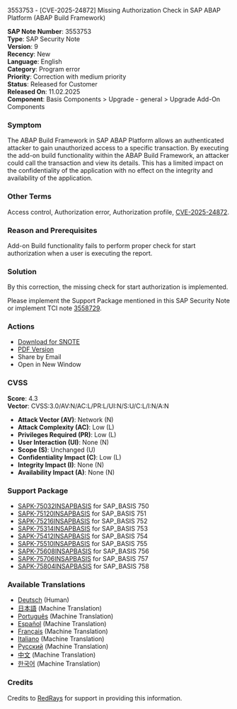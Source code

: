 3553753 - [CVE-2025-24872] Missing Authorization Check in SAP ABAP Platform (ABAP Build Framework)

**SAP Note Number**: 3553753  
**Type**: SAP Security Note  
**Version**: 9  
**Recency**: New  
**Language**: English  
**Category**: Program error  
**Priority**: Correction with medium priority  
**Status**: Released for Customer  
**Released On**: 11.02.2025  
**Component**: Basis Components > Upgrade - general > Upgrade Add-On Components

### Symptom

The ABAP Build Framework in SAP ABAP Platform allows an authenticated attacker to gain unauthorized access to a specific transaction. By executing the add-on build functionality within the ABAP Build Framework, an attacker could call the transaction and view its details. This has a limited impact on the confidentiality of the application with no effect on the integrity and availability of the application.

### Other Terms

Access control, Authorization error, Authorization profile, [CVE-2025-24872](https://www.cve.org/CVERecord?id=CVE-2025-24872).

### Reason and Prerequisites

Add-on Build functionality fails to perform proper check for start authorization when a user is executing the report.

### Solution

By this correction, the missing check for start authorization is implemented.

Please implement the Support Package mentioned in this SAP Security Note or implement TCI note [3558729](https://me.sap.com/notes/3558729).

### Actions

- [Download for SNOTE](https://notesdownloads.sap.com/note/0040000000136922025)
- [PDF Version](https://userapps.support.sap.com/sap/support/sfm/notes/print/0003553753?language=en-US&token=BC4624A2771A2401C5625A4419543BD4)
- Share by Email
- Open in New Window

### CVSS

**Score**: 4.3  
**Vector**: CVSS:3.0/AV:N/AC:L/PR:L/UI:N/S:U/C:L/I:N/A:N

- **Attack Vector (AV)**: Network (N)
- **Attack Complexity (AC)**: Low (L)
- **Privileges Required (PR)**: Low (L)
- **User Interaction (UI)**: None (N)
- **Scope (S)**: Unchanged (U)
- **Confidentiality Impact (C)**: Low (L)
- **Integrity Impact (I)**: None (N)
- **Availability Impact (A)**: None (N)

### Support Package

- [SAPK-75032INSAPBASIS](https://me.sap.com/supportpackage/SAPK-75032INSAPBASIS) for SAP_BASIS 750
- [SAPK-75120INSAPBASIS](https://me.sap.com/supportpackage/SAPK-75120INSAPBASIS) for SAP_BASIS 751
- [SAPK-75216INSAPBASIS](https://me.sap.com/supportpackage/SAPK-75216INSAPBASIS) for SAP_BASIS 752
- [SAPK-75314INSAPBASIS](https://me.sap.com/supportpackage/SAPK-75314INSAPBASIS) for SAP_BASIS 753
- [SAPK-75412INSAPBASIS](https://me.sap.com/supportpackage/SAPK-75412INSAPBASIS) for SAP_BASIS 754
- [SAPK-75510INSAPBASIS](https://me.sap.com/supportpackage/SAPK-75510INSAPBASIS) for SAP_BASIS 755
- [SAPK-75608INSAPBASIS](https://me.sap.com/supportpackage/SAPK-75608INSAPBASIS) for SAP_BASIS 756
- [SAPK-75706INSAPBASIS](https://me.sap.com/supportpackage/SAPK-75706INSAPBASIS) for SAP_BASIS 757
- [SAPK-75804INSAPBASIS](https://me.sap.com/supportpackage/SAPK-75804INSAPBASIS) for SAP_BASIS 758

### Available Translations

- [Deutsch](https://me.sap.com/notes/0003553753/D) (Human)
- [日本語](https://me.sap.com/notes/0003553753/J) (Machine Translation)
- [Português](https://me.sap.com/notes/0003553753/P) (Machine Translation)
- [Español](https://me.sap.com/notes/0003553753/S) (Machine Translation)
- [Français](https://me.sap.com/notes/0003553753/F) (Machine Translation)
- [Italiano](https://me.sap.com/notes/0003553753/I) (Machine Translation)
- [Русский](https://me.sap.com/notes/0003553753/R) (Machine Translation)
- [中文](https://me.sap.com/notes/0003553753/1) (Machine Translation)
- [한국어](https://me.sap.com/notes/0003553753/3) (Machine Translation)

### Credits

Credits to [RedRays](https://redrays.io) for support in providing this information.